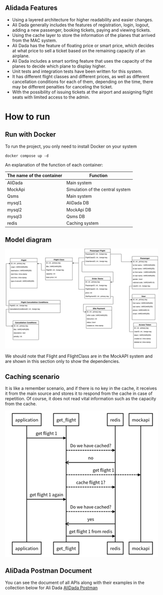 ##  Alidada Features

- Using a layered architecture for higher readability and easier changes.
- Ali Dada generally includes the features of registration, login, logout, adding a new passenger, booking tickets, paying and viewing tickets.
- Using the cache layer to store the information of the planes that arrived from the MAC system.
- Ali Dada has the feature of floating price or smart price, which decides at what price to sell a ticket based on the remaining capacity of an airplane.
- Ali Dada includes a smart sorting feature that uses the capacity of the planes to decide which plane to display higher.
- Unit tests and integration tests have been written for this system.
- It has different flight classes and different prices, as well as different cancellation conditions for each of them, depending on the time, there may be different penalties for canceling the ticket.
- With the possibility of issuing tickets at the airport and assigning flight seats with limited access to the admin.

# How to run

## Run with Docker

To run the project, you only need to install Docker on your system


    docker compose up -d

An explanation of the function of each container:



The name of the container  | Function
------------- | -------------
AliDada   | Main system
MockApi  | Simulation of the central system
Qsms  | Main system
mysql1  | AliDada DB
mysql2  | MockApi DB
mysql3  | Qsms DB
redis  | Caching system

## Model diagram
![diagram](alidada/static/diagram.png )

We should note that Flight and FlightClass are in the MockAPI system and are shown in this section only to show the dependencies.
## Caching scenario
It is like a remember scenario, and if there is no key in the cache, it receives it from the main source and stores it to respond from the cache in case of repetition. Of course, it does not read vital information such as the capacity from the cache.
                    
![diagram](alidada/static/senario.png )
## AliDada Postman Document
You can see the document of all APIs along with their examples in the collection below for Ali Dada
[AliDada Postman](https://documenter.getpostman.com/view/16800432/2s93zCYLT1 "AliDada Postman")
